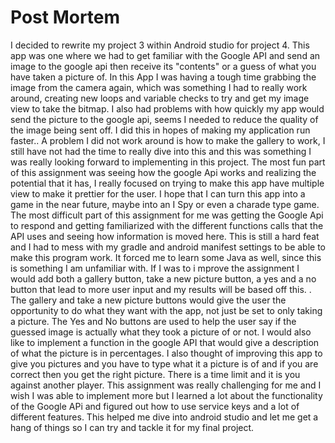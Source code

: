 # Post Mortem
I decided to rewrite my project 3 within Android studio for project 4. This app was one where we had to get familiar with the Google API 
and send an image to the google api then receive its "contents" or a guess of what you have taken a picture of. In this App I was having 
a tough time grabbing the image from the camera again, which was something I had to really work around, creating new loops and variable 
checks to try and get my image view to take the bitmap. I also had problems with how quickly my app would send the picture to the google 
api, seems I needed to reduce the quality of the image being sent off. I did this in hopes of making my application run faster.. A problem 
I did not work around is how to make the gallery to work, I still have not had the time to really dive into this and this was something I
was really looking forward to implementing in this project. The most fun part of this assignment was seeing how the google Api works and 
realizing the potential that it has, I really focused on trying to make this app have multiple view to make it prettier for the user.  I
hope that I can turn this app into a game in the near future, maybe into an I Spy or even a charade type game. The most difficult part of
this assignment for me was getting the Google Api to respond and getting familiarized with the different functions calls that the API uses
and seeing how information is moved here. This is still a hard feat and I had to mess with my gradle and android manifest settings to be
able to make this program work. It forced me to learn some Java as well,  since this is something I am unfamiliar with. If I was to i
mprove the assignment I would add both a gallery button, take a new picture button, a yes and a no button that lead to more user input
and my results will be based off this. . The gallery and take a new picture buttons would give the user the opportunity to do what they
want with the app, not just be set to only taking a picture. The Yes and No buttons are used to help the user say if the guessed image 
is actually what they took a picture of or not. I would also like to implement a function in the google API that would give a description
of what the picture is in percentages. I also thought of improving this app to give you pictures and you have to type what it a picture 
is of and if you are correct then you get the right picture. There is a time limit and it is you against another player. This assignment
was really challenging for me and I wish I was able to implement more but I learned a lot about the functionality of the Google APi and 
figured out how to use service keys and a lot of different features. This helped me dive into android studio and let me get a hang of 
things so I can try and tackle it for my final project. 

